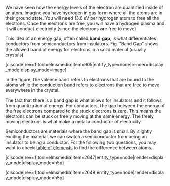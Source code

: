 We have seen how the energy levels of the electron are quantified inside of an atom. Imagine you have hydrogen in gas form where all the atoms are in their ground state. You will need 13.6 eV per hydrogen atom to free all the electrons. Once the electrons are free, you will have a hydrogen plasma and it will conduct electricity (since the electrons are free to move).

This idea of an energy gap, often called **band gap**, is what differentiates conductors from semiconductors from insulators. Fig. "Band Gap" shows the allowed band of energy for electrons in a solid material (usually crystals).

[ciscode|rev=1|tool=elmsmedia|item=905|entity_type=node|render=display_mode|display_mode=image]

In the figure, the valence band refers to electrons that are bound to the atoms while the conduction band refers to electrons that are free to move everywhere in the crystal.

The fact that there is a band gap is what allows for insulators and it follows from quantization of energy. For conductors, the gap between the energy of the free electrons compared to the stuck electrons is zero. This means the electrons can be stuck or freely moving at the same energy. The freely moving electrons is what make a metal a conductor of electricity.

Semiconductors are materials where the band gap is small. By slightly exciting the material, we can switch a semiconductor from being an insulator to being a conductor. For the following two questions, you may want to check <a href="http://www.webelements.com/" target="_blank">table of elements</a> to find the difference between atoms.

[ciscode|rev=1|tool=elmsmedia|item=2647|entity_type=node|render=display_mode|display_mode=h5p]

[ciscode|rev=1|tool=elmsmedia|item=2648|entity_type=node|render=display_mode|display_mode=h5p]